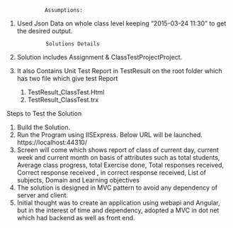 				Assumptions:
1. Used Json Data on whole class level keeping “2015-03-24 11:30” to get the desired output.

				Solutions Details
1. Solution includes Assignment & ClassTestProjectProject.
2. It also Contains Unit Test Report in TestResult on the root folder which has two file which give test Report
   1. TestResult_ClassTest.Html
   2. TestResult_ClassTest.trx
		                     
 Steps to Test the Solution
1. Build the Solution.
2. Run the Program using IISExpress. Below URL will be launched.
	https://localhost:44310/
3. Screen will come which shows report of class of current day, current week and current month on basis of attributes such as total students, Average class progress, total Exercise done, Total responses received, Correct response received , in correct response received, List of subjects, Domain and Learning objectives
4. The solution is designed in MVC pattern to avoid any dependency of server and client.
5. Initial thought was to create an application using webapi and Angular, but in the interest of time and dependency, adopted a MVC in dot net which had backend as well as front end.






